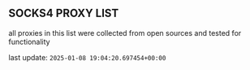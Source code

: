 ## SOCKS4 PROXY LIST

all proxies in this list were collected from open sources and tested for functionality

last update: `2025-01-08 19:04:20.697454+00:00`